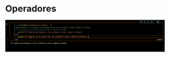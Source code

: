 # Operadores

![](https://github.com/Ezzzzzzzzzzzzzz/Basicos_Python/blob/main/Operadores/Screenshot%20from%202022-09-21%2013-07-49.png)